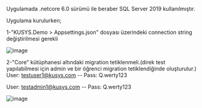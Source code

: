 Uygulamada .netcore 6.0 sürümü ile beraber SQL Server 2019 kullanılmıştır.

Uygulama kurulurken;

1-"KUSYS.Demo > Appsettings.json" dosyası üzerindeki connection string değiştirilmesi gerekli  

![image](https://github.com/Hgov/KUSYS-DEMO/assets/79797718/2f69119c-ca69-4a99-a8e7-8201a35341cb)



2-"Core" kütüphanesi altındaki migration tetiklenmeli.(direk test yapılabilmesi için admin ve bir öğrenci migration tetiklendiğinde oluşturulur.)  
User: testuser1@kusys.com -- Pass: Q.werty123

User: testadmin1@kusys.com -- Pass: Q.werty123

![image](https://github.com/Hgov/KUSYS-DEMO/assets/79797718/ed18e4b0-a625-424d-9204-dad7baaa53c6)
